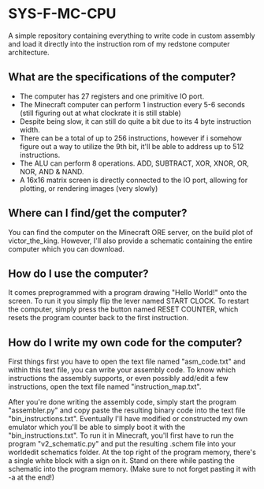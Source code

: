 # SYS-F-MC-CPU
A simple repository containing everything to write code in custom assembly and load it directly into the instruction rom of my redstone computer architecture.


## What are the specifications of the computer?
- The computer has 27 registers and one primitive IO port.
- The Minecraft computer can perform 1 instruction every 5-6 seconds (still figuring out at what clockrate it is still stable)
- Despite being slow, it can still do quite a bit due to its 4 byte instruction width.
- There can be a total of up to 256 instructions, however if i somehow figure out a way to utilize the 9th bit, it'll be able to address up to 512 instructions.
- The ALU can perform 8 operations. ADD, SUBTRACT, XOR, XNOR, OR, NOR, AND & NAND.
- A 16x16 matrix screen is directly connected to the IO port, allowing for plotting, or rendering images (very slowly)


## Where can I find/get the computer?
You can find the computer on the Minecraft ORE server, on the build plot of victor_the_king.
However, I'll also provide a schematic containing the entire computer which you can download.


## How do I use the computer?
It comes preprogrammed with a program drawing "Hello World!" onto the screen.
To run it you simply flip the lever named START CLOCK.
To restart the computer, simply press the button named RESET COUNTER, which resets the program counter back to the first instruction.


## How do I write my own code for the computer?
First things first you have to open the text file named "asm_code.txt" and within this text file, you can write your assembly code.
To know which instructions the assembly supports, or even possibly add/edit a few instructions, open the text file named "instruction_map.txt".

After you're done writing the assembly code, simply start the program "assembler.py" and copy paste the resulting binary code into the text file "bin_instructions.txt".
Eventually I'll have modified or constructed my own emulator which you'll be able to simply boot it with the "bin_instructions.txt".
To run it in Minecraft, you'll first have to run the program "v2_schematic.py" and put the resulting .schem file into your worldedit schematics folder.
At the top right of the program memory, there's a single white block with a sign on it. Stand on there while pasting the schematic into the program memory. (Make sure to not forget pasting it with -a at the end!)

